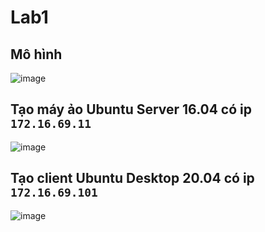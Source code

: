 # Lab1
## Mô hình
![image](https://user-images.githubusercontent.com/91528234/209085075-8fcc5d54-8f8b-4820-8d4f-e4eaeca4bde6.png)

## Tạo máy ảo Ubuntu Server 16.04 có ip `172.16.69.11`

![image](https://user-images.githubusercontent.com/91528234/209084862-139ad3bf-8fd3-4afa-ab1f-edcd7b801fe7.png)
## Tạo client Ubuntu Desktop 20.04 có ip `172.16.69.101`

![image](https://user-images.githubusercontent.com/91528234/209085300-47eef6f6-e311-461f-a89f-bd2f3366542a.png)

